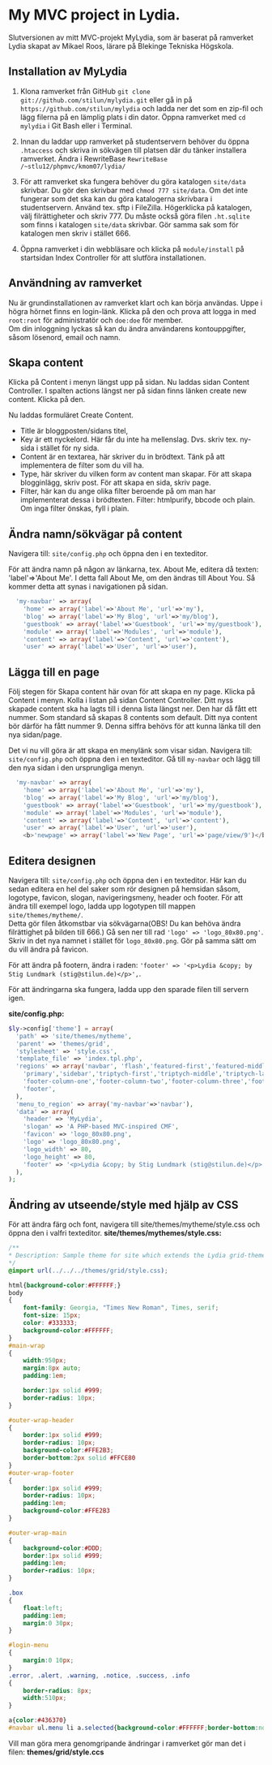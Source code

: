 My MVC project in Lydia.
==============================
Slutversionen av mitt MVC-projekt MyLydia, som är baserat på ramverket Lydia
skapat av Mikael Roos, lärare på Blekinge Tekniska Högskola.

Installation av MyLydia
-----------------------

1. Klona ramverket från GitHub `git clone git://github.com/stilun/mylydia.git` eller gå in på `https://github.com/stilun/mylydia` och ladda ner det som en zip-fil och lägg filerna på en lämplig plats i din dator. Öppna ramverket med `cd mylydia` i Git Bash eller i Terminal.  

2. Innan du laddar upp ramverket på studentservern behöver du öppna `.htaccess` och skriva in sökvägen till platsen där du tänker installera ramverket. Ändra i RewriteBase `RewriteBase /~stlu12/phpmvc/kmom07/lydia/`

3. För att ramverket ska fungera behöver du göra katalogen `site/data` skrivbar. Du gör den skrivbar med `chmod 777 site/data`. 
Om det inte fungerar som det ska kan du göra katalogerna skrivbara i studentservern. Använd tex. sftp i FileZilla.
Högerklicka på katalogen, välj filrättigheter och skriv 777. Du måste också göra filen `.ht.sqlite` som finns i katalogen `site/data` skrivbar. Gör samma sak som för katalogen men skriv i stället 666. 

4. Öppna ramverket i din webbläsare och klicka på `module/install` på startsidan Index Controller för att slutföra installationen.

Användning av ramverket
-----------------------
Nu är grundinstallationen av ramverket klart och kan börja användas.
Uppe i högra hörnet finns en login-länk. Klicka på den och prova att logga in med `root:root` för administratör och `doe:doe` för member.<br>
Om din inloggning lyckas så kan du ändra användarens kontouppgifter, såsom lösenord, email och namn.

Skapa content
-------------
Klicka på Content i menyn längst upp på sidan. Nu laddas sidan Content Controller. I spalten actions längst ner på sidan finns länken create new content. Klicka på den.

Nu laddas formuläret Create Content. 
* Title är bloggposten/sidans titel,
* Key är ett nyckelord. Här får du inte ha mellenslag. Dvs. skriv tex. ny-sida i stället för ny sida.
* Content är en textarea, här skriver du in brödtext. Tänk på att implementera de filter som du vill ha.
* Type, här skriver du vilken form av content man skapar.
	För att skapa blogginlägg, skriv post. 
	För att skapa en sida, skriv page. 
* Filter, här kan du ange olika filter beroende på om man har implementerat dessa i brödtexten. 
	Filter: htmlpurify, bbcode och plain. Om inga filter önskas, fyll i plain.
	
Ändra namn/sökvägar på content
------------------------------
Navigera till: `site/config.php` och öppna den i en texteditor.

För att ändra namn på någon av länkarna, tex. About Me, editera då texten: 'label'=>'About Me'. I detta fall About Me, om den ändras till About You. Så kommer detta att synas i navigationen på sidan.

```PHP
  'my-navbar' => array(
    'home' => array('label'=>'About Me', 'url'=>'my'),
    'blog' => array('label'=>'My Blog', 'url'=>'my/blog'),
    'guestbook' => array('label'=>'Guestbook', 'url'=>'my/guestbook'),
    'module' => array('label'=>'Modules', 'url'=>'module'),
    'content' => array('label'=>'Content', 'url'=>'content'),
    'user' => array('label'=>'User', 'url'=>'user'),

```

Lägga till en page
------------------
Följ stegen för Skapa content här ovan för att skapa en ny page. Klicka på Content i menyn. Kolla i listan på sidan Content Controller.
Ditt nyss skapade content ska ha lagts till i denna lista längst ner. Den har då fått ett nummer. Som standard så skapas 8 contents som default. Ditt nya content bör därför ha fått nummer 9.
Denna siffra behövs för att kunna länka till den nya sidan/page.

Det vi nu vill göra är att skapa en menylänk som visar sidan. 
Navigera till: `site/config.php` och öppna den i en texteditor. Gå till `my-navbar` och lägg till den nya sidan i den ursprungliga menyn.

```PHP
  'my-navbar' => array(
    'home' => array('label'=>'About Me', 'url'=>'my'),
    'blog' => array('label'=>'My Blog', 'url'=>'my/blog'),
    'guestbook' => array('label'=>'Guestbook', 'url'=>'my/guestbook'),
    'module' => array('label'=>'Modules', 'url'=>'module'),
    'content' => array('label'=>'Content', 'url'=>'content'),
    'user' => array('label'=>'User', 'url'=>'user'),
    <b>'newpage' => array('label'=>'New Page', 'url'=>'page/view/9')</b>, /* Denna rad läggs till för att skapa en ny länk till sidan*/
```

Editera designen
-----------------
Navigera till: `site/config.php` och öppna den i en texteditor.
Här kan du sedan editera en hel del saker som rör designen på hemsidan såsom, logotype, favicon, slogan, navigeringsmeny, header och footer.
För att ändra till exempel logo, ladda upp logotypen till mappen `site/themes/mytheme/`.<br>
Detta gör filen åtkomstbar via sökvägarna(OBS! Du kan behöva ändra filrättighet på bilden till 666.)
Gå sen ner till rad `'logo' => 'logo_80x80.png'`. Skriv in det nya namnet i stället för `logo_80x80.png`. Gör på samma sätt om du vill ändra på favicon.<br>

För att ändra på footern, ändra i raden: `'footer' => '<p>Lydia &copy; by Stig Lundmark (stig@stilun.de)</p>',`.

För att ändringarna ska fungera, ladda upp den sparade filen till servern igen.

<b>site/config.php:</b>
```PHP
$ly->config['theme'] = array(
  'path' => 'site/themes/mytheme',
  'parent' => 'themes/grid',
  'stylesheet' => 'style.css',
  'template_file' => 'index.tpl.php',
  'regions' => array('navbar', 'flash','featured-first','featured-middle','featured-last',
    'primary','sidebar','triptych-first','triptych-middle','triptych-last',
    'footer-column-one','footer-column-two','footer-column-three','footer-column-four',
    'footer',
  ),
  'menu_to_region' => array('my-navbar'=>'navbar'),
  'data' => array(
    'header' => 'MyLydia',
    'slogan' => 'A PHP-based MVC-inspired CMF',
    'favicon' => 'logo_80x80.png',
    'logo' => 'logo_80x80.png',
    'logo_width' => 80,
    'logo_height' => 80,
    'footer' => '<p>Lydia &copy; by Stig Lundmark (stig@stilun.de)</p>',
  ),
);
```

Ändring av utseende/style med hjälp av CSS
------------------------------------------

För att ändra färg och font, navigera till site/themes/mytheme/style.css och öppna den i valfri texteditor.
<b>site/themes/mythemes/style.css:</b>
```CSS
/**
* Description: Sample theme for site which extends the Lydia grid-theme.
*/
@import url(../../../themes/grid/style.css);

html{background-color:#FFFFFF;}
body
{
	font-family: Georgia, "Times New Roman", Times, serif;
	font-size: 15px;
	color: #333333;
	background-color:#FFFFFF;
}
#main-wrap 
{  
	width:950px;
	margin:8px auto;
	padding:1em;

	border:1px solid #999;
	border-radius: 10px;
}

#outer-wrap-header
{
	border:1px solid #999;
	border-radius: 10px;
	background-color:#FFE2B3;
	border-bottom:2px solid #FFCE80
}
#outer-wrap-footer
{
	border:1px solid #999;
	border-radius: 10px;
	padding:1em;	
	background-color:#FFE2B3
}

#outer-wrap-main
{
	background-color:#DDD;
	border:1px solid #999;
	padding:1em;
	border-radius: 10px;
}

.box
{
	float:left;
	padding:1em;
	margin:0 30px;
}

#login-menu
{
	margin:0 10px;
}
.error, .alert, .warning, .notice, .success, .info
{
	border-radius: 8px;
	width:510px;
}

a{color:#436370}
#navbar ul.menu li a.selected{background-color:#FFFFFF;border-bottom:none;}
```

Vill man göra mera genomgripande ändringar i ramverket gör man det i filen: <b>themes/grid/style.ccs</b>
